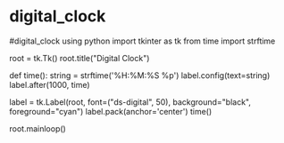 # digital_clock
#digital_clock using python
import tkinter as tk
from time import strftime

root = tk.Tk()
root.title("Digital Clock")

def time():
    string = strftime('%H:%M:%S %p')
    label.config(text=string)
    label.after(1000, time)

label = tk.Label(root, font=("ds-digital", 50), background="black", foreground="cyan")
label.pack(anchor='center')
time()

root.mainloop()
